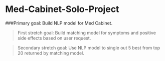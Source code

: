 # Med-Cabinet-Solo-Project

###Primary goal: Build NLP model for Med Cabinet.

> First stretch goal: Build matching model for symptoms and positive side effects
> based on user request.

> Secondary stretch goal: Use NLP model to single out 5 best from top 20 returned
> by matching model.
